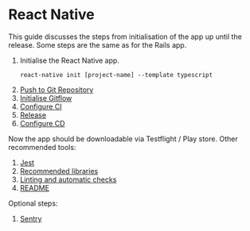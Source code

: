 # React Native

This guide discusses the steps from initialisation of the app up until the release.
Some steps are the same as for the Rails app.

1. Initialise the React Native app.
   ```
   react-native init [project-name] --template typescript
   ```
1. [Push to Git Repository](../ruby_on_rails/first_git_push.md)
1. [Initialise Gitflow](../ruby_on_rails/initialise_gitflow.md)
1. [Configure CI](configure_ci.md)
1. [Release](release.md)
1. [Configure CD](configure_cd.md)

Now the app should be downloadable via Testflight / Play store.
Other recommended tools:

1. [Jest](jest.md)
1. [Recommended libraries](recommended_libraries.md)
1. [Linting and automatic checks](linting_and_automatic_check.md)
1. [README](../ruby_on_rails/compile_readme.md)

Optional steps:

1. [Sentry](sentry.md)
